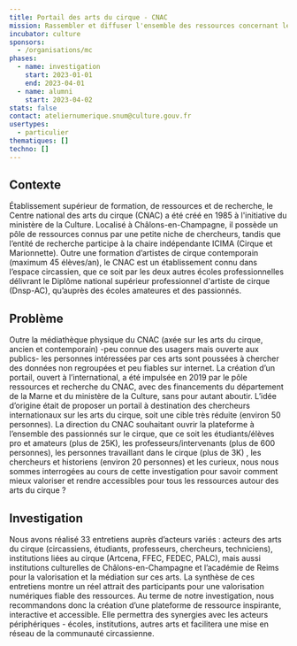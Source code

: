 ```yaml
---
title: Portail des arts du cirque - CNAC
mission: Rassembler et diffuser l'ensemble des ressources concernant les arts du cirque
incubator: culture
sponsors:
  - /organisations/mc
phases:
  - name: investigation
    start: 2023-01-01
    end: 2023-04-01
  - name: alumni
    start: 2023-04-02
stats: false
contact: ateliernumerique.snum@culture.gouv.fr
usertypes:
  - particulier
thematiques: []
techno: []
---
```

## Contexte

Établissement supérieur de formation, de ressources et de recherche, le Centre national des arts du cirque (CNAC) a été créé en 1985 à l'initiative du ministère de la Culture. Localisé à Châlons-en-Champagne, il possède un pôle de ressources connus par une petite niche de chercheurs, tandis que l’entité de recherche participe à la chaire indépendante ICIMA (Cirque et Marionnette). Outre une formation d’artistes de cirque contemporain (maximum 45 élèves/an), le CNAC est un établissement connu dans l’espace circassien, que ce soit par les deux autres écoles professionnelles délivrant le Diplôme national supérieur professionnel d'artiste de cirque (Dnsp-AC), qu’auprès des écoles amateures et des passionnés.

## Problème

Outre la médiathèque physique du CNAC (axée sur les arts du cirque, ancien et contemporain) -peu connue des usagers mais ouverte aux publics- les personnes intéressées par ces arts sont poussées à chercher des données non regroupées et peu fiables sur internet. La création d’un portail, ouvert à l’international, a été impulsée en 2019 par le pôle ressources et recherche du CNAC, avec des financements du département de la Marne et du ministère de la Culture, sans pour autant aboutir. L’idée d’origine était de proposer un portail à destination des chercheurs internationaux sur les arts du cirque, soit une cible très réduite (environ 50 personnes). La direction du CNAC souhaitant ouvrir la plateforme à l’ensemble des passionnés sur le cirque, que ce soit les étudiants/élèves pro et amateurs (plus de 25K), les professeurs/intervenants (plus de 600 personnes), les personnes travaillant dans le cirque (plus de 3K) , les chercheurs et historiens (environ 20 personnes) et les curieux, nous nous sommes interrogées au cours de cette investigation pour savoir comment mieux valoriser et rendre accessibles pour tous les ressources autour des arts du cirque ?

## Investigation

Nous avons réalisé 33 entretiens auprès d’acteurs variés : acteurs des arts du cirque (circassiens, étudiants, professeurs, chercheurs, techniciens), institutions liées au cirque (Artcena, FFEC, FEDEC, PALC), mais aussi institutions culturelles de Châlons-en-Champagne et l’académie de Reims pour la valorisation et la médiation sur ces arts. La synthèse de ces entretiens montre un réel attrait des participants pour une valorisation numériques fiable des ressources. Au terme de notre investigation, nous recommandons donc la création d’une plateforme de ressource inspirante, interactive et accessible. Elle permettra des synergies avec les acteurs périphériques - écoles, institutions, autres arts et facilitera une mise en réseau de la communauté circassienne.
